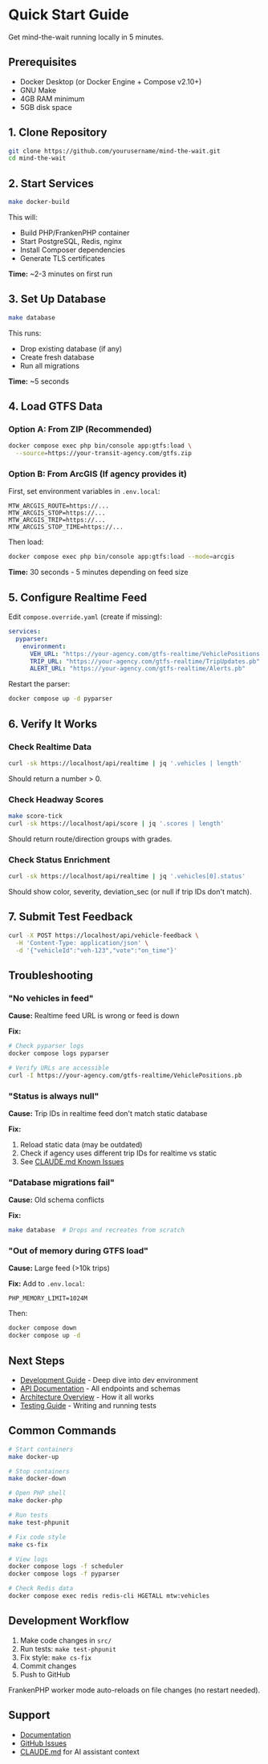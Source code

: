 # Quick Start Guide

Get mind-the-wait running locally in 5 minutes.

## Prerequisites

- Docker Desktop (or Docker Engine + Compose v2.10+)
- GNU Make
- 4GB RAM minimum
- 5GB disk space

## 1. Clone Repository

```bash
git clone https://github.com/yourusername/mind-the-wait.git
cd mind-the-wait
```

## 2. Start Services

```bash
make docker-build
```

This will:
- Build PHP/FrankenPHP container
- Start PostgreSQL, Redis, nginx
- Install Composer dependencies
- Generate TLS certificates

**Time:** ~2-3 minutes on first run

## 3. Set Up Database

```bash
make database
```

This runs:
- Drop existing database (if any)
- Create fresh database
- Run all migrations

**Time:** ~5 seconds

## 4. Load GTFS Data

### Option A: From ZIP (Recommended)

```bash
docker compose exec php bin/console app:gtfs:load \
  --source=https://your-transit-agency.com/gtfs.zip
```

### Option B: From ArcGIS (If agency provides it)

First, set environment variables in `.env.local`:

```env
MTW_ARCGIS_ROUTE=https://...
MTW_ARCGIS_STOP=https://...
MTW_ARCGIS_TRIP=https://...
MTW_ARCGIS_STOP_TIME=https://...
```

Then load:

```bash
docker compose exec php bin/console app:gtfs:load --mode=arcgis
```

**Time:** 30 seconds - 5 minutes depending on feed size

## 5. Configure Realtime Feed

Edit `compose.override.yaml` (create if missing):

```yaml
services:
  pyparser:
    environment:
      VEH_URL: "https://your-agency.com/gtfs-realtime/VehiclePositions.pb"
      TRIP_URL: "https://your-agency.com/gtfs-realtime/TripUpdates.pb"
      ALERT_URL: "https://your-agency.com/gtfs-realtime/Alerts.pb"
```

Restart the parser:

```bash
docker compose up -d pyparser
```

## 6. Verify It Works

### Check Realtime Data

```bash
curl -sk https://localhost/api/realtime | jq '.vehicles | length'
```

Should return a number > 0.

### Check Headway Scores

```bash
make score-tick
curl -sk https://localhost/api/score | jq '.scores | length'
```

Should return route/direction groups with grades.

### Check Status Enrichment

```bash
curl -sk https://localhost/api/realtime | jq '.vehicles[0].status'
```

Should show color, severity, deviation_sec (or null if trip IDs don't match).

## 7. Submit Test Feedback

```bash
curl -X POST https://localhost/api/vehicle-feedback \
  -H 'Content-Type: application/json' \
  -d '{"vehicleId":"veh-123","vote":"on_time"}'
```

## Troubleshooting

### "No vehicles in feed"

**Cause:** Realtime feed URL is wrong or feed is down

**Fix:**
```bash
# Check pyparser logs
docker compose logs pyparser

# Verify URLs are accessible
curl -I https://your-agency.com/gtfs-realtime/VehiclePositions.pb
```

### "Status is always null"

**Cause:** Trip IDs in realtime feed don't match static database

**Fix:**
1. Reload static data (may be outdated)
2. Check if agency uses different trip IDs for realtime vs static
3. See [CLAUDE.md Known Issues](../../CLAUDE.md#known-issues--limitations)

### "Database migrations fail"

**Cause:** Old schema conflicts

**Fix:**
```bash
make database  # Drops and recreates from scratch
```

### "Out of memory during GTFS load"

**Cause:** Large feed (>10k trips)

**Fix:**
Add to `.env.local`:
```env
PHP_MEMORY_LIMIT=1024M
```

Then:
```bash
docker compose down
docker compose up -d
```

## Next Steps

- [Development Guide](setup.md) - Deep dive into dev environment
- [API Documentation](../api/endpoints.md) - All endpoints and schemas
- [Architecture Overview](../architecture/overview.md) - How it all works
- [Testing Guide](testing.md) - Writing and running tests

## Common Commands

```bash
# Start containers
make docker-up

# Stop containers
make docker-down

# Open PHP shell
make docker-php

# Run tests
make test-phpunit

# Fix code style
make cs-fix

# View logs
docker compose logs -f scheduler
docker compose logs -f pyparser

# Check Redis data
docker compose exec redis redis-cli HGETALL mtw:vehicles
```

## Development Workflow

1. Make code changes in `src/`
2. Run tests: `make test-phpunit`
3. Fix style: `make cs-fix`
4. Commit changes
5. Push to GitHub

FrankenPHP worker mode auto-reloads on file changes (no restart needed).

## Support

- [Documentation](../README.md)
- [GitHub Issues](https://github.com/yourusername/mind-the-wait/issues)
- [CLAUDE.md](../../CLAUDE.md) for AI assistant context
